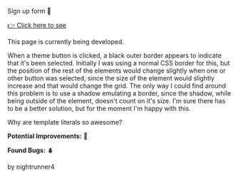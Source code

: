 Sign up form 📃

<a href='https://nightrunner4.github.io/Sign-up-Form'>👉 Click here to see</a>

This page is currently being developed.

When a theme button is clicked, a black outer border appears to indicate that it's been selected. Initially I was using a normal CSS border for this, but the position of the rest of the elements would 
change slightly when one or other button was selected, since the size of the element would slightly increase and that would change the grid. The only way I could find around this problem is to use a shadow emulating a border, since the shadow, while being outside of the element, doesn't count on it's size. I'm sure there has to be a better solution, but for the moment I'm happy with this.

Why are template literals so awesome?

<b>Potential Improvements:</b> 💪


<b>Found Bugs:</b> 🪲



by nightrunner4